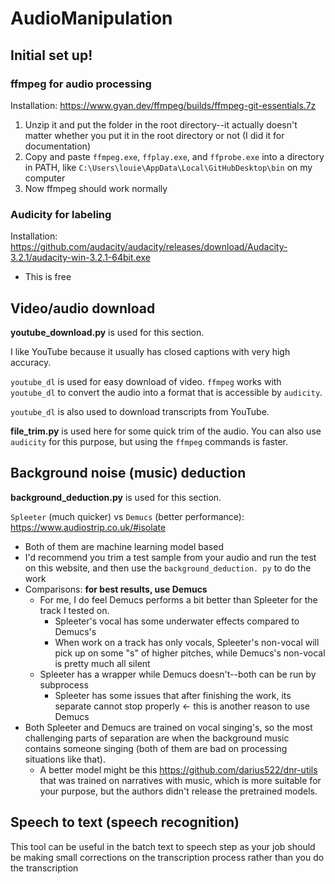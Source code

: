 # AudioManipulation
## Initial set up!
### ffmpeg for audio processing
Installation: https://www.gyan.dev/ffmpeg/builds/ffmpeg-git-essentials.7z 
1. Unzip it and put the folder in the root directory--it actually doesn't 
   matter whether you put it in the root directory or not (I did it for 
   documentation)
2. Copy and paste `ffmpeg.exe`, `ffplay.exe`, and `ffprobe.exe` into a 
   directory in PATH, like `C:\Users\louie\AppData\Local\GitHubDesktop\bin` 
   on my computer
3. Now ffmpeg should work normally 

### Audicity for labeling
Installation: https://github.com/audacity/audacity/releases/download/Audacity-3.2.1/audacity-win-3.2.1-64bit.exe 
* This is free 

## Video/audio download 
**youtube_download.py** is used for this section. 

I like YouTube because it usually has closed captions with very high accuracy. 

`youtube_dl` is used for easy download of video. `ffmpeg` works with 
`youtube_dl` to convert the audio into a format that is accessible by 
`audicity`.

`youtube_dl` is also used to download transcripts from YouTube. 

**file_trim.py** is used here for some quick trim of the audio. You can 
also use `audicity` for this purpose, but using the `ffmpeg` commands is 
faster.

## Background noise (music) deduction 
**background_deduction.py** is used for this section. 

`Spleeter` (much quicker) vs `Demucs` (better performance): https://www.audiostrip.co.uk/#isolate 
* Both of them are machine learning model based 
* I'd recommend you trim a test sample from your audio 
  and run the test on this website, and then use the `background_deduction.
  py` to do the work
* Comparisons: **for best results, use Demucs** 
  * For me, I do feel Demucs performs a bit better than Spleeter for the 
  track I tested on.
    * Spleeter's vocal has some underwater effects compared to Demucs's
    * When work on a track has only vocals, Spleeter's non-vocal will pick 
      up on some "s" of higher pitches, while Demucs's non-vocal is pretty 
      much all silent
  * Spleeter has a wrapper while Demucs doesn't--both can be run by 
    subprocess 
    * Spleeter has some issues that after finishing the work, its separate 
      cannot stop properly <- this is another reason to use Demucs 
* Both Spleeter and Demucs are trained on vocal singing's, so the most 
challenging parts of separation are when the background music contains 
someone singing (both of them are bad on processing situations like that).  
  * A better model might be this https://github.com/darius522/dnr-utils that 
    was trained on narratives with music, which is more suitable for your 
    purpose, but the authors didn't release the pretrained models. 

## Speech to text (speech recognition)
This tool can be useful in the batch text to speech step as your job should 
be making small corrections on the transcription process rather than you do 
the transcription 